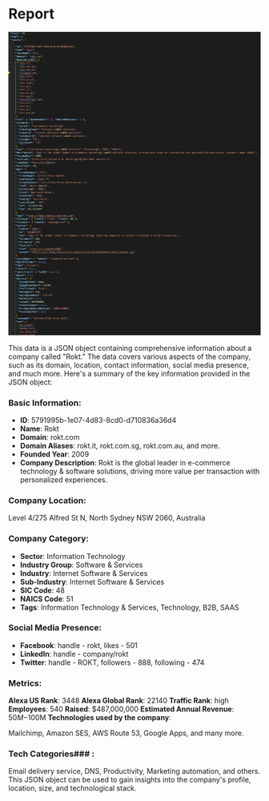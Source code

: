 # Report

![Sample Company](./images/find-company.png)

This data is a JSON object containing comprehensive information about a company called "Rokt." The data covers various aspects of the company, such as its domain, location, contact information, social media presence, and much more. Here's a summary of the key information provided in the JSON object:

### Basic Information:

- **ID**: 5791995b-1e07-4d83-8cd0-d710836a36d4
- **Name**: Rokt
- **Domain**: rokt.com
- **Domain Aliases**: rokt.it, rokt.com.sg, rokt.com.au, and more.
- **Founded Year**: 2009
- **Company Description**: Rokt is the global leader in e-commerce technology & software solutions, driving more value per transaction with personalized experiences.

### Company Location:

Level 4/275 Alfred St N, North Sydney NSW 2060, Australia

### Company Category:

- **Sector**: Information Technology
- **Industry Group**: Software & Services
- **Industry**: Internet Software & Services
- **Sub-Industry**: Internet Software & Services
- **SIC Code**: 48
- **NAICS Code**: 51
- **Tags**: Information Technology & Services, Technology, B2B, SAAS

### Social Media Presence:

- **Facebook**: handle - rokt, likes - 501
- **LinkedIn**: handle - company/rokt
- **Twitter**: handle - ROKT, followers - 888, following - 474

### Metrics:

**Alexa US Rank**: 3448
**Alexa Global Rank**: 22140
**Traffic Rank**: high
**Employees**: 540
**Raised**: $487,000,000
**Estimated Annual Revenue**: $50M-$100M
**Technologies used by the company**:

Mailchimp, Amazon SES, AWS Route 53, Google Apps, and many more.

### Tech Categories### :

Email delivery service, DNS, Productivity, Marketing automation, and others.
This JSON object can be used to gain insights into the company's profile, location, size, and technological stack.